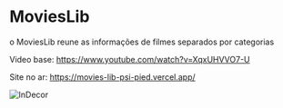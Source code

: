 # MoviesLib

o MoviesLib reune as informações de filmes separados por categorias

Video base: https://www.youtube.com/watch?v=XqxUHVVO7-U

Site no ar: https://movies-lib-psi-pied.vercel.app/

![InDecor](https://portfolio-douglas-six.vercel.app/img/screenshots/moviesLibLG.png)
